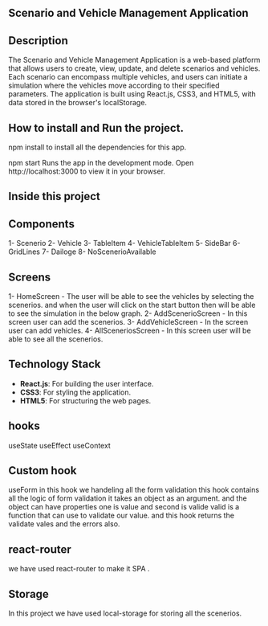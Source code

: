 ## Scenario and Vehicle Management Application

## Description
The Scenario and Vehicle Management Application is a web-based platform that allows users to create, view, update, and delete scenarios and vehicles. Each scenario can encompass multiple vehicles, and users can initiate a simulation where the vehicles move according to their specified parameters. The application is built using React.js, CSS3, and HTML5, with data stored in the browser's localStorage.


## How to install and Run the project.
npm install
to install all the dependencies for this app.

npm start
Runs the app in the development mode.
Open http://localhost:3000 to view it in your browser.

## Inside this project
## Components
1- Scenerio
2- Vehicle
3- TableItem
4- VehicleTableItem
5- SideBar
6- GridLines
7- Dailoge
8- NoScenerioAvailable

## Screens
1- HomeScreen - The user will be able to see the vehicles by selecting the scenerios. and when the user will click on the start button then will be able to see the simulation in the below graph.
2- AddScenerioScreen - In this screen user can add the scenerios.
3- AddVehicleScreen - In the screen user can add vehicles.
4- AllSceneriosScreen - In this screen user will be able to see all the scenerios.

## Technology Stack

- **React.js**: For building the user interface.
- **CSS3**: For styling the application.
- **HTML5**: For structuring the web pages.

## hooks
useState
useEffect
useContext

## Custom hook
useForm in this hook we handeling all the form validation this hook contains all the logic of form validation it takes an object as an argument. and the object can have properties one is value and second is valide valid is a function that can use to validate our value. and this hook returns the validate vales and the errors also.

## react-router
we have used react-router to make it SPA .

## Storage
In this project we have used local-storage for storing all the scenerios.

